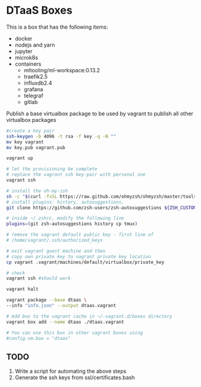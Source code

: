 # DTaaS Boxes

This is a box that has the following items:

* docker
* nodejs and yarn
* jupyter
* microk8s
* containers
    * mltooling/ml-workspace:0.13.2
    * traefik2.5
    * influxdb2.4
    * grafana
    * telegraf
    * gitlab

Publish a base virtualbox package to be used by
vagrant to publish all other virtualbox packages

```bash
#create a key pair
ssh-keygen -b 4096 -t rsa -f key -q -N ""
mv key vagrant
mv key.pub vagrant.pub

vagrant up

# let the provisioning be complete
# replace the vagrant ssh key-pair with personal one
vagrant ssh

# install the oh-my-zsh
sh -c "$(curl -fsSL https://raw.github.com/ohmyzsh/ohmyzsh/master/tools/install.sh)"
# install plugins: history, autosuggestions,
git clone https://github.com/zsh-users/zsh-autosuggestions ${ZSH_CUSTOM:-~/.oh-my-zsh/custom}/plugins/zsh-autosuggestions

# inside ~/.zshrc, modify the following line
plugins=(git zsh-autosuggestions history cp tmux)

# remove the vagrant default public key - first line of
# /home/vagrant/.ssh/authorized_keys

# exit vagrant guest machine and then
# copy own private key to vagrant private key location
cp vagrant .vagrant/machines/default/virtualbox/private_key

# check
vagrant ssh #should work

vagrant halt

vagrant package --base dtaas \
--info "info.json" --output dtaas.vagrant

# Add box to the vagrant cache in ~/.vagrant.d/boxes directory
vagrant box add --name dtaas ./dtaas.vagrant

# You can use this box in other vagrant boxes using
#config.vm.box = "dtaas"
```

## TODO

1. Write a script for automating the above steps
1. Generate the ssh keys from ssl/certificates.bash
